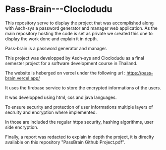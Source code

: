 # Pass-Brain---Cloclodudu
This repository serve to display the project that was accomplished along with Asch-sys a password generator and manager web application.
As the main repository hosting the code is set as private we created this one to display the work done and explain it in depth.


Pass-brain is a password generator and manager.

This project was developped by Asch-sys and Cloclodudu as a final semester project for a software development course in Thailand.

The website is heberged on vercel under the following url : https://pass-brain.vercel.app/

It uses the firebase service to store the encrypted informations of the users.

It was developped using html, css and java languages.

To ensure security and protection of user informations multiple layers of secruity and encryption where implemented.

In those are included the regular https security, hashing algorithms, user side encryption.

Finally, a report was redacted to explain in depth the project, it is direclty available on this repository "PassBrain Github Project.pdf".
